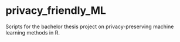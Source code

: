 # privacy_friendly_ML
Scripts for the bachelor thesis project on privacy-preserving machine learning methods in R.
